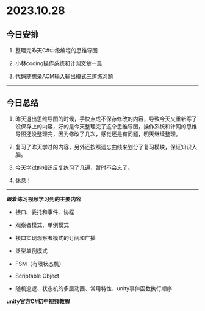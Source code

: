 # 2023.10.28

## 今日安排

1. 整理完昨天C#中级编程的思维导图

2. 小林coding操作系统和计网文章一篇

3. 代码随想录ACM输入输出模式三道练习题

---

## 今日总结

1. 昨天退出思维导图的时候，手快点成不保存修改的内容，导致今天又重新写了没保存上的内容，好的是今天整理完了这个思维导图，操作系统和计网的思维导图还没整理完，因为修改了几次，感觉还是有问题，明天继续整理。

2. 复习了昨天学过的内容，另外还按照遗忘曲线来划分了复习模块，保证知识入脑。

3. 今天学过的知识反复练习了几遍，暂时不会忘了。

4. 休息！

---

**跟着练习视频学习到的主要内容**

- 接口、委托和事件、协程

- 观察者模式、单例模式

- 接口实现观察者模式的订阅和广播

- 泛型单例模式

- FSM（有限状态机）

- Scriptable Object

- 随机巡逻、状态机的多层动画、常用特性、unity事件函数执行顺序

**unity官方C#初中视频教程**
